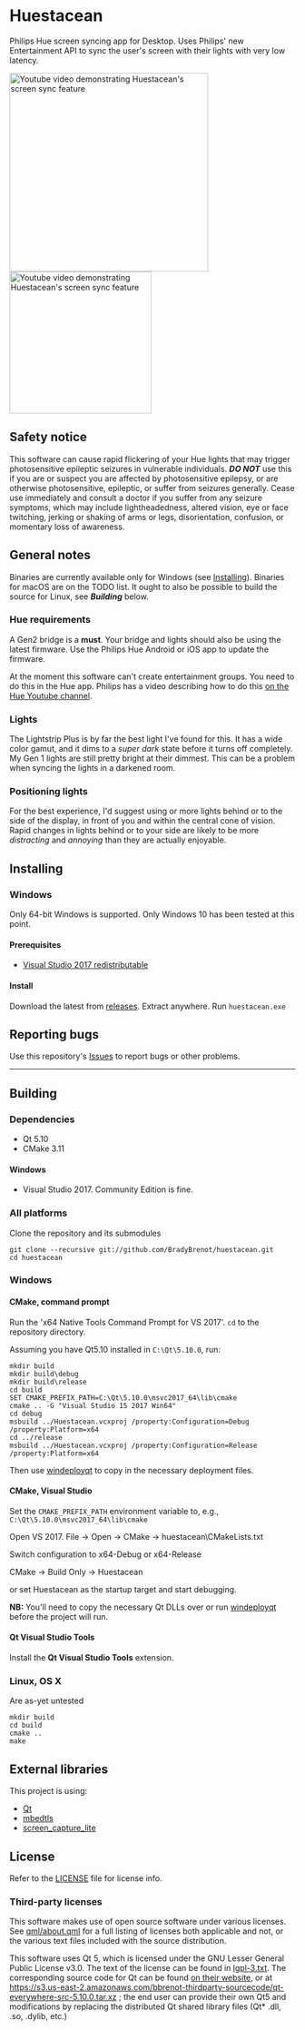 # Huestacean

Philips Hue screen syncing app for Desktop. Uses Philips' new Entertainment API to sync the user's screen with their lights with very low latency.

<a href="http://www.youtube.com/watch?feature=player_embedded&v=sPH1u7Z7y9E" target="_blank"><img src="https://i.imgur.com/hICos2X.png" alt="Youtube video demonstrating Huestacean's screen sync feature" border="0" width="350px" /></a>
<img src="https://i.imgur.com/H67w2ta.png" alt="Youtube video demonstrating Huestacean's screen sync feature" border="0" width="250px" />

## Safety notice
This software can cause rapid flickering of your Hue lights that may trigger photosensitive epileptic seizures in vulnerable individuals. ***DO NOT*** use this if you are or suspect you are affected by photosensitive epilepsy, or are otherwise photosensitive, epileptic, or suffer from seizures generally. Cease use immediately and consult a doctor if you suffer from any seizure symptoms, which may include lightheadedness, altered vision, eye or face twitching, jerking or shaking of arms or legs, disorientation, confusion, or momentary loss of awareness.

## General notes
Binaries are currently available only for Windows (see [Installing](#installing)). Binaries for macOS are on the TODO list. It ought to also be possible to build the source for Linux, see ***Building*** below.

### Hue requirements
A Gen2 bridge is a **must**. Your bridge and lights should also be using the latest firmware. Use the Philips Hue Android or iOS app to update the firmware.

At the moment this software can't create entertainment groups. You need to do this in the Hue app. Philips has a video describing how to do this [on the Hue Youtube channel](https://www.youtube.com/watch?v=_N7VNJM_8js).

### Lights
The Lightstrip Plus is by far the best light I've found for this. It has a wide color gamut, and it dims to a *super dark* state before it turns off completely. My Gen 1 lights are still pretty bright at their dimmest. This can be a problem when syncing the lights in a darkened room.

### Positioning lights
For the best experience, I'd suggest using or more lights behind or to the side of the display, in front of you and within the central cone of vision. Rapid changes in lights behind or to your side are likely to be more *distracting* and *annoying* than they are actually enjoyable.

## Installing
### Windows
Only 64-bit Windows is supported. Only Windows 10 has been tested at this point.

#### Prerequisites
* [Visual Studio 2017 redistributable](https://aka.ms/vs/15/release/VC_redist.x64.exe)

#### Install
Download the latest from [releases](https://github.com/BradyBrenot/huestacean/releases). Extract anywhere. Run `huestacean.exe`

## Reporting bugs
Use this repository's [Issues](https://github.com/BradyBrenot/huestacean/issues) to report bugs or other problems.

----

## Building
### Dependencies
* Qt 5.10
* CMake 3.11

#### Windows
* Visual Studio 2017. Community Edition is fine.

### All platforms
Clone the repository and its submodules
```
git clone --recursive git://github.com/BradyBrenot/huestacean.git
cd huestacean
```

### Windows
#### CMake, command prompt
Run the 'x64 Native Tools Command Prompt for VS 2017'. `cd` to the repository directory.

Assuming you have Qt5.10 installed in `C:\Qt\5.10.0`, run:

```
mkdir build
mkdir build\debug
mkdir build\release
cd build
SET CMAKE_PREFIX_PATH=C:\Qt\5.10.0\msvc2017_64\lib\cmake
cmake .. -G "Visual Studio 15 2017 Win64"
cd debug
msbuild ../Huestacean.vcxproj /property:Configuration=Debug /property:Platform=x64
cd ../release
msbuild ../Huestacean.vcxproj /property:Configuration=Release /property:Platform=x64
```
Then use [windeployqt](http://doc.qt.io/qt-5/windows-deployment.html) to copy in the necessary deployment files.

#### CMake, Visual Studio
Set the `CMAKE_PREFIX_PATH` environment variable to, e.g., `C:\Qt\5.10.0\msvc2017_64\lib\cmake`

Open VS 2017. File -> Open -> CMake -> huestacean\CMakeLists.txt

Switch configuration to x64-Debug or x64-Release

CMake -> Build Only -> Huestacean

or set Huestacean as the startup target and start debugging.

**NB:** You'll need to copy the necessary Qt DLLs over or run [windeployqt](http://doc.qt.io/qt-5/windows-deployment.html) before the project will run.

#### Qt Visual Studio Tools 
Install the **Qt Visual Studio Tools** extension.

### Linux, OS X
Are as-yet untested
```
mkdir build
cd build
cmake ..
make
```

## External libraries
This project is using:
- [Qt](https://www.qt.io/)
- [mbedtls](https://github.com/ARMmbed/mbedtls)
- [screen_capture_lite](https://github.com/smasherprog/screen_capture_lite)

## License

Refer to the [LICENSE](LICENSE) file for license info.

### Third-party licenses

This software makes use of open source software under various licenses. See [qml/about.qml](qml/about.qml) for a full listing of licenses both applicable and not, or the various text files included with the source distribution.

This software uses Qt 5, which is licensed under the GNU Lesser General Public License v3.0. The text of the license can be found in [lgpl-3.txt](lgpl-3.txt). The corresponding source code for Qt can be found [on their website](https://www.qt.io/download), or at https://s3.us-east-2.amazonaws.com/bbrenot-thirdparty-sourcecode/qt-everywhere-src-5.10.0.tar.xz ; the end user can provide their own Qt5 and modifications by replacing the distributed Qt shared library files (Qt* .dll, .so, .dylib, etc.)

